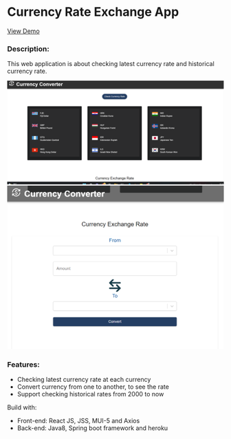 # Currency Rate Exchange App

[View Demo](https://currency-rate-exchange-app.netlify.app//)
### Description:
This web application is about checking latest currency rate and historical currency rate. 

![](./img/screen_capture1.png)
![](./img/screen_capture2.png)


### Features:
 - Checking latest currency rate at each currency
 - Convert currency from one to another, to see the rate
 - Support checking historical rates from 2000 to now

Build with:
 - Front-end: React JS, JSS, MUI-5 and Axios
 - Back-end: Java8, Spring boot framework and heroku

